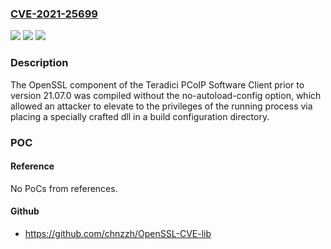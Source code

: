 ### [CVE-2021-25699](https://cve.mitre.org/cgi-bin/cvename.cgi?name=CVE-2021-25699)
![](https://img.shields.io/static/v1?label=Product&message=-%20PCoIP%20Standard%20Agent%20-%20PCoIP%20Graphics%20Agent%20-%20PCoIP%20Software%20Client&color=blue)
![](https://img.shields.io/static/v1?label=Version&message=n%2Fa&color=blue)
![](https://img.shields.io/static/v1?label=Vulnerability&message=Untrusted%20Search%20Path%20(CWE-426)&color=brighgreen)

### Description

The OpenSSL component of the Teradici PCoIP Software Client prior to version 21.07.0 was compiled without the no-autoload-config option, which allowed an attacker to elevate to the privileges of the running process via placing a specially crafted dll in a build configuration directory.

### POC

#### Reference
No PoCs from references.

#### Github
- https://github.com/chnzzh/OpenSSL-CVE-lib

